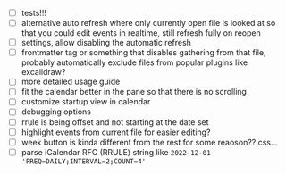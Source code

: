 - [ ] tests!!!
- [ ] alternative auto refresh where only currently open file is looked at so that you could edit events in realtime, still refresh fully on reopen
- [ ] settings, allow disabling the automatic refresh
- [ ] frontmatter tag or something that disables gathering from that file, probably automatically exclude files from popular plugins like excalidraw?
- [ ] more detailed usage guide
- [ ] fit the calendar better in the pane so that there is no scrolling
- [ ] customize startup view in calendar
- [ ] debugging options
- [ ] rrule is being offset and not starting at the date set
- [ ] highlight events from current file for easier editing?
- [ ] week button is kinda different from the rest for some reaoson?? css...
- [ ] parse iCalendar RFC (RRULE) string like `2022-12-01 'FREQ=DAILY;INTERVAL=2;COUNT=4'`
